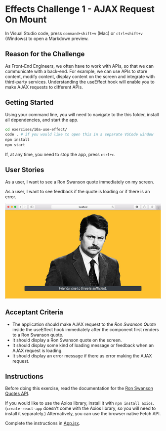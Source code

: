 # Effects Challenge 1 - AJAX Request On Mount

In Visual Studio code, press `command+shift+v` (Mac) or `ctrl+shift+v` (Windows) to open a Markdown preview.

## Reason for the Challenge

As Front-End Engineers, we often have to work with APIs, so that we can communicate with a back-end. For example, we can use APIs to store content, modify content, display content on the screen and integrate with third-party services. Understanding the useEffect hook will enable you to make AJAX requests to different APIs.

## Getting Started

Using your command line, you will need to navigate to the this folder, install all dependencies, and start the app.

```bash
cd exercises/10a-use-effect/
code . # if you would like to open this in a separate VSCode window
npm install
npm start
```

If, at any time, you need to stop the app, press `ctrl+c`.

## User Stories

As a user, I want to see a Ron Swanson quote immediately on my screen.

As a user, I want to see feedback if the quote is loading or if there is an error.

![Ron Swanson quote displaying on the screen](ron-swanson.jpg)

## Acceptant Criteria

- The application should make AJAX request to the _Ron Swanson Quote_ inside the useEffect hook immediately after the component first renders to a Ron Swanson quote.
- It should display a Ron Swanson quote on the screen.
- It should display some kind of loading message or feedback when an AJAX request is loading.
- It should display an error message if there as error making the AJAX request.

## Instructions

Before doing this exercise, read the documentation for the [Ron Swanson Quotes API](https://github.com/jamesseanwright/ron-swanson-quotes).

If you would like to use the Axios library, install it with `npm install axios`. (`create-react-app` doesn't come with the Axios library, so you will need to install it separately.) Alternatively, you can use the browser native Fetch API.

Complete the instructions in [App.jsx](src/App.jsx).
